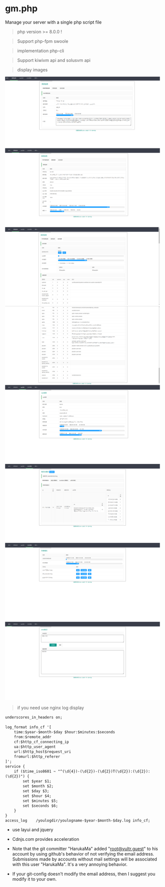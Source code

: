 # gm.php
Manage your server with a single php script file

> php version >= 8.0.0 !

> Support php-fpm swoole

> implementation php-cli

> Support kiwivm api and solusvm api

> display images

![image](https://github.com/AliceSync/gm.php/blob/master/README_images/php_info.png)
![image](https://github.com/AliceSync/gm.php/blob/master/README_images/system_info.png)
![image](https://github.com/AliceSync/gm.php/blob/master/README_images/realtime_info.png)
![image](https://github.com/AliceSync/gm.php/blob/master/README_images/realtime_info1.png)
![image](https://github.com/AliceSync/gm.php/blob/master/README_images/vps_info.png)
![image](https://github.com/AliceSync/gm.php/blob/master/README_images/log_display_info.png)
![image](https://github.com/AliceSync/gm.php/blob/master/README_images/log_info.png)
![image](https://github.com/AliceSync/gm.php/blob/master/README_images/home.png)

> if you need use nginx log display

```nginx config
underscores_in_headers on;

log_format info_cf '[
    time:$year-$month-$day $hour:$minutes:$seconds
    from:$remote_addr
    cf:$http_cf_connecting_ip
    ua:$http_user_agent
    url:$http_host$request_uri
    fromurl:$http_referer
]';
service {
    if ($time_iso8601 ~ "^(\d{4})-(\d{2})-(\d{2})T(\d{2}):(\d{2}):(\d{2})") {
        set $year $1;
        set $month $2;
        set $day $3;
        set $hour $4;
        set $minutes $5;
        set $seconds $6;
    }
}
access_log    /youlogdir/youlogname-$year-$month-$day.log info_cf;
```

- use layui and jquery

- Cdnjs.com provides acceleration

- Note that the git committer "HarukaMa" added "root@vultr.guest" to his account by using github's behavior of not verifying the email address. Submissions made by accounts without mail settings will be associated with this user "HarukaMa". It's a very annoying behavior.

- If your git-config doesn't modify the email address, then I suggest you modify it to your own.